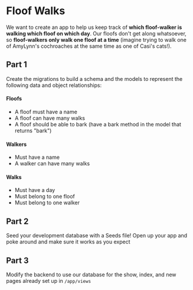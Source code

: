 # Floof Walks

We want to create an app to help us keep track of **which floof-walker is walking which floof on which day**. Our floofs don't get along whatsoever, so **floof-walkers only walk one floof at a time** (imagine trying to walk one of AmyLynn's cochroaches at the same time as one of Casi's cats!).

## Part 1
Create the migrations to build a schema and the models to represent the following data and object relationships:

#### Floofs

* A floof must have a name
* A floof can have many walks
* A floof should be able to bark (have a bark method in the model that returns "bark")

#### Walkers

* Must have a name
* A walker can have many walks

#### Walks

* Must have a day
* Must belong to one floof
* Must belong to one walker

## Part 2
Seed your development database with a Seeds file! Open up your app and poke around and make sure it works as you expect

## Part 3
Modify the backend to use our database for the show, index, and new pages already set up in `/app/views`
